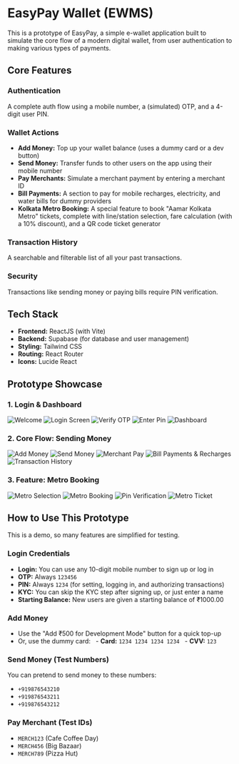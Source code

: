 # EasyPay Wallet (EWMS)

This is a prototype of EasyPay, a simple e-wallet application built to simulate the core flow of a modern digital wallet, from user authentication to making various types of payments.

## Core Features

### Authentication
A complete auth flow using a mobile number, a (simulated) OTP, and a 4-digit user PIN.

### Wallet Actions
- **Add Money:** Top up your wallet balance (uses a dummy card or a dev button)
- **Send Money:** Transfer funds to other users on the app using their mobile number
- **Pay Merchants:** Simulate a merchant payment by entering a merchant ID
- **Bill Payments:** A section to pay for mobile recharges, electricity, and water bills for dummy providers
- **Kolkata Metro Booking:** A special feature to book "Aamar Kolkata Metro" tickets, complete with line/station selection, fare calculation (with a 10% discount), and a QR code ticket generator

### Transaction History
A searchable and filterable list of all your past transactions.

### Security
Transactions like sending money or paying bills require PIN verification.

## Tech Stack

- **Frontend:** ReactJS (with Vite)
- **Backend:** Supabase (for database and user management)
- **Styling:** Tailwind CSS
- **Routing:** React Router
- **Icons:** Lucide React

## Prototype Showcase

### 1. Login & Dashboard
![Welcome](./screenshots/welcome-page.jpg)
![Login Screen](./screenshots/login.jpg)
![Verify OTP](./screenshots/verify-otp.jpg)
![Enter Pin](./screenshots/enter-pin.jpg)
![Dashboard](./screenshots/dashboard.jpg)

### 2. Core Flow: Sending Money
![Add Money](./screenshots/add-money.jpg)
![Send Money](./screenshots/send-money.jpg)
![Merchant Pay](./screenshots/merchant-pay.jpg)
![Bill Payments & Recharges](./screenshots/bill-payment-recharges.jpg)
![Transaction History](./screenshots/transaction-history.jpg)

### 3. Feature: Metro Booking
![Metro Selection](./screenshots/metro-selection.jpg)
![Metro Booking](./screenshots/metro-booking.jpg)
![Pin Verification](./screenshots/pin-verify.jpg)
![Metro Ticket](./screenshots/metro-ticket.jpg)

## How to Use This Prototype

This is a demo, so many features are simplified for testing.

### Login Credentials
- **Login:** You can use any 10-digit mobile number to sign up or log in
- **OTP:** Always `123456`
- **PIN:** Always `1234` (for setting, logging in, and authorizing transactions)
- **KYC:** You can skip the KYC step after signing up, or just enter a name
- **Starting Balance:** New users are given a starting balance of ₹1000.00

### Add Money
- Use the "Add ₹500 for Development Mode" button for a quick top-up
- Or, use the dummy card:
  - **Card:** `1234 1234 1234 1234`
  - **CVV:** `123`

### Send Money (Test Numbers)
You can pretend to send money to these numbers:
- `+919876543210`
- `+919876543211`
- `+919876543212`

### Pay Merchant (Test IDs)
- `MERCH123` (Cafe Coffee Day)
- `MERCH456` (Big Bazaar)
- `MERCH789` (Pizza Hut)